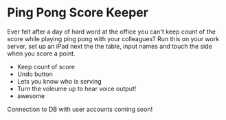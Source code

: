 # Ping Pong Score Keeper
Ever felt after a day of hard word at the office you can't keep count of the score while playing ping pong with your colleagues?
Run this on your work server, set up an iPad next the the table, input names and touch the side when you score a point.

+ Keep count of score
+ Undo button
+ Lets you know who is serving
+ Turn the voleume up to hear voice output!
+ awesome

Connection to DB with user accounts coming soon!
